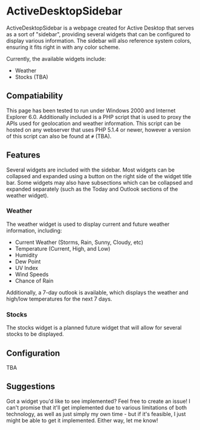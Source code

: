 # ActiveDesktopSidebar

ActiveDesktopSidebar is a webpage created for Active Desktop that serves as a sort of "sidebar", providing several
widgets that can be configured to display various information. The sidebar will also reference system colors,
ensuring it fits right in with any color scheme.

Currently, the available widgets include:

* Weather
* Stocks (TBA)

## Compatiability

This page has been tested to run under Windows 2000 and Internet Explorer 6.0. Additionally included is a PHP
script that is used to proxy the APIs used for geolocation and weather information. This script can be hosted on
any webserver that uses PHP 5.1.4 or newer, however a version of this script can also be found at `#` (TBA).

## Features

Several widgets are included with the sidebar. Most widgets can be collapsed and expanded using a button on the
right side of the widget title bar. Some widgets may also have subsections which can be collapsed and expanded separately (such as the Today and Outlook sections of the weather widget).

### Weather

The weather widget is used to display current and future weather information, including:

* Current Weather (Storms, Rain, Sunny, Cloudy, etc)
* Temperature (Current, High, and Low)
* Humidity
* Dew Point
* UV Index
* Wind Speeds
* Chance of Rain

Additionally, a 7-day outlook is available, which displays the weather and high/low temperatures for the next 7 days.

### Stocks

The stocks widget is a planned future widget that will allow for several stocks to be displayed.

## Configuration

TBA

## Suggestions

Got a widget you'd like to see implemented? Feel free to create an issue! I can't promise that it'll get implemented due to various limitations of both technology, as well as just simply my own time - but if it's feasible, I just might be able to get it implemented. Either way, let me know!